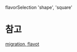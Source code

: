 
flavorSelection 'shape', 'square'

# 참고
[migration, flavot](https://developer.android.com/studio/preview/features/new-android-plugin-migration.html)
